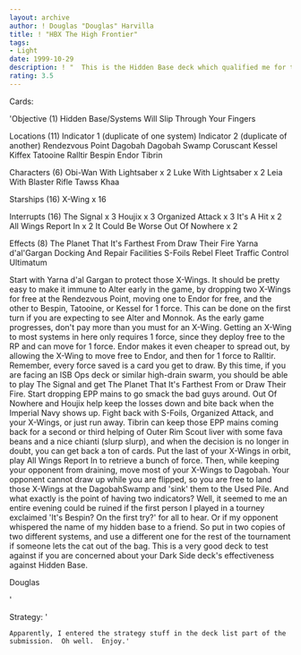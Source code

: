 ```yaml
---
layout: archive
author: ! Douglas "Douglas" Harvilla
title: ! "HBX The High Frontier"
tags:
- Light
date: 1999-10-29
description: ! "  This is the Hidden Base deck which qualified me for the Endor Regional, and then collected dust while I waited for someone to hold a non-prelim tourney.  Some minor changes after Endor made it a little more effective."
rating: 3.5
---
```

Cards: 

'Objective (1)
Hidden Base/Systems Will Slip Through Your Fingers

Locations (11)
Indicator 1 (duplicate of one system)
Indicator 2 (duplicate of another)
Rendezvous Point
Dagobah
Dagobah Swamp
Coruscant
Kessel
Kiffex
Tatooine
Ralltir
Bespin
Endor
Tibrin

Characters (6)
Obi-Wan With Lightsaber x 2
Luke With Lightsaber x 2
Leia With Blaster Rifle
Tawss Khaa

Starships (16)
X-Wing x 16

Interrupts (16)
The Signal x 3
Houjix x 3
Organized Attack x 3
It's A Hit x 2
All Wings Report In x 2
It Could Be Worse
Out Of Nowhere x 2

Effects (8)
The Planet That It's Farthest From
Draw Their Fire
Yarna d'al'Gargan
Docking And Repair Facilities
S-Foils
Rebel Fleet
Traffic Control
Ultimatum

  Start with Yarna d'al Gargan to protect those X-Wings.  It should be pretty easy to make it immune to Alter early in the game, by dropping two X-Wings for free at the Rendezvous Point, moving one to Endor for free, and the other to Bespin, Tatooine, or Kessel for 1 force.  This can be done on the first turn if you are expecting to see Alter and Monnok.
  As the early game progresses, don't pay more than you must for an X-Wing.  Getting an X-Wing to most systems in here only requires 1 force, since they deploy free to the RP and can move for 1 force.  Endor makes it even cheaper to spread out, by allowing the X-Wing to move free to Endor, and then for 1 force to Ralltir.  Remember, every force saved is a card you get to draw.
  By this time, if you are facing an ISB Ops deck or similar high-drain swarm, you should be able to play The Signal and get The Planet That It's Farthest From or Draw Their Fire.  Start dropping EPP mains to go smack the bad guys around.
  Out Of Nowhere and Houjix help keep the losses down and bite back when the Imperial Navy shows up.  Fight back with S-Foils, Organized Attack, and your X-Wings, or just run away.
  Tibrin can keep those EPP mains coming back for a second or third helping of Outer Rim Scout liver with some fava beans and a nice chianti (slurp slurp), and when the decision is no longer in doubt, you can get back a ton of cards.
  Put the last of your X-Wings in orbit, play All Wings Report In to retrieve a bunch of force.  Then, while keeping your opponent from draining, move most of your X-Wings to Dagobah.  Your opponent cannot draw up while you are flipped, so you are free to land those X-Wings at the DagobahSwamp and 'sink' them to the Used Pile.
  And what exactly is the point of having two indicators?  Well, it seemed to me an entire evening could be ruined if the first person I played in a tourney exclaimed 'It's Bespin?  On the first try?' for all to hear.	Or if my opponent whispered the name of my hidden base to a friend.  So put in two copies of two different systems, and use a different one for the rest of the tournament if someone lets the cat out of the bag.
  This is a very good deck to test against if you are concerned about your Dark Side deck's effectiveness against Hidden Base.

  Douglas


'

Strategy: '

	Apparently, I entered the strategy stuff in the deck list part of the submission.  Oh well.  Enjoy.'